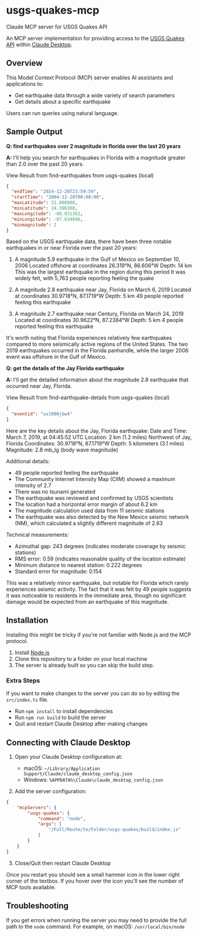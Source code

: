 # usgs-quakes-mcp
Claude MCP server for USGS Quakes API

An MCP server implementation for providing access to the [USGS Quakes API](https://earthquake.usgs.gov/fdsnws/event/1/) within [Claude Desktop](https://claude.ai/download).

## Overview

This Model Context Protocol (MCP) server enables AI assistants and applications to:

- Get earthquake data through a wide variety of search parameters
- Get details about a specific earthquake

Users can run queries using natural language.

## Sample Output

**Q: find earthquakes over 2 magnitude in florida over the last 20 years**

**A:** I'll help you search for earthquakes in Florida with a magnitude greater than 2.0 over the past 20 years.

View Result from find-earthquakes from usgs-quakes (local)

```json
{
  "endTime": "2024-12-28T23:59:59",
  "startTime": "2004-12-28T00:00:00",
  "maxLatitude": 31.000888,
  "minLatitude": 24.396308,
  "maxLongitude": -80.031362,
  "minLongitude": -87.634896,
  "minmagnitude": 2
}
```

Based on the USGS earthquake data, there have been three notable earthquakes in or near Florida over the past 20 years:

1. A magnitude 5.9 earthquake in the Gulf of Mexico on September 10, 2006
Located offshore at coordinates 26.319°N, 86.606°W
Depth: 14 km
This was the largest earthquake in the region during this period
It was widely felt, with 5,763 people reporting feeling the quake

2. A magnitude 2.8 earthquake near Jay, Florida on March 6, 2019
Located at coordinates 30.9718°N, 87.1719°W
Depth: 5 km
49 people reported feeling this earthquake


3. A magnitude 2.7 earthquake near Century, Florida on March 24, 2019
Located at coordinates 30.9622°N, 87.2384°W
Depth: 5 km
4 people reported feeling this earthquake

It's worth noting that Florida experiences relatively few earthquakes compared to more seismically active regions of the United States. The two 2019 earthquakes occurred in the Florida panhandle, while the larger 2006 event was offshore in the Gulf of Mexico.

**Q: get the details of the Jay Florida earthquake**

**A:** I'll get the detailed information about the magnitude 2.8 earthquake that occurred near Jay, Florida.

View Result from find-earthquake-details from usgs-quakes (local)

```json
{
  "eventid": "us1000jbw4"
}
```

Here are the key details about the Jay, Florida earthquake:
Date and Time: March 7, 2019, at 04:45:52 UTC
Location: 2 km (1.2 miles) Northwest of Jay, Florida
Coordinates: 30.9718°N, 87.1719°W
Depth: 5 kilometers (3.1 miles)
Magnitude: 2.8 mb_lg (body wave magnitude)

Additional details:
- 49 people reported feeling the earthquake
- The Community Internet Intensity Map (CIIM) showed a maximum intensity of 2.7
- There was no tsunami generated
- The earthquake was reviewed and confirmed by USGS scientists
- The location had a horizontal error margin of about 6.2 km
- The magnitude calculation used data from 11 seismic stations
- The earthquake was also detected by the New Mexico seismic network (NM), which calculated a slightly different magnitude of 2.63

Technical measurements:

- Azimuthal gap: 243 degrees (indicates moderate coverage by seismic stations)
- RMS error: 0.59 (indicates reasonable quality of the location estimate)
- Minimum distance to nearest station: 0.222 degrees
- Standard error for magnitude: 0.154

This was a relatively minor earthquake, but notable for Florida which rarely experiences seismic activity. The fact that it was felt by 49 people suggests it was noticeable to residents in the immediate area, though no significant damage would be expected from an earthquake of this magnitude.

## Installation

Installing this might be tricky if you're not familiar with Node.js and the MCP protocol.

1. Install [Node.js](https://nodejs.org/en/download)
2. Clone this repository to a folder on your local machine
3. The server is already built so you can skip the build step.

### Extra Steps

If you want to make changes to the server you can do so by editing the `src/index.ts` file.
- Run `npm install` to install dependencies
- Run `npm run build` to build the server
- Quit and restart Claude Desktop after making changes


## Connecting with Claude Desktop

1. Open your Claude Desktop configuration at:
   - macOS: `~/Library/Application Support/Claude/claude_desktop_config.json`
   - Windows: `%APPDATA%\Claude\claude_desktop_config.json`

2. Add the server configuration:
```json 
{
    "mcpServers": {
        "usgs-quakes": {
            "command": "node",
            "args": [
                "/Full/Route/to/Folder/usgs-quakes/build/index.js"
            ]
        }
    }
}
```

3. Close/Quit then restart Claude Desktop

Once you restart you should see a small hammer icon in the lower right corner of the textbox. If you hover over the icon you'll see the number of MCP tools available.

## Troubleshooting

If you get errors when running the server you may need to provide the full path to the `node` command. For example, on macOS: `/usr/local/bin/node`